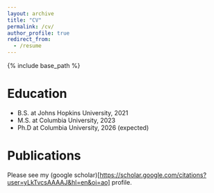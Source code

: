 ```yaml
---
layout: archive
title: "CV"
permalink: /cv/
author_profile: true
redirect_from:
  - /resume
---
```


{% include base_path %}

Education
======
* B.S. at Johns Hopkins University, 2021
* M.S. at Columbia University, 2023
* Ph.D at Columbia University, 2026 (expected)

Publications
======
  Please see my (google scholar)[https://scholar.google.com/citations?user=yLkTvcsAAAAJ&hl=en&oi=ao] profile. 
  


